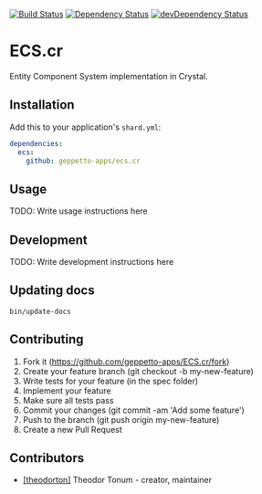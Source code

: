 [![Build Status](http://ci.geppetto.no/api/badges/geppetto-apps/ECS.cr/status.svg)](http://ci.geppetto.no/geppetto-apps/ECS.cr)
[![Dependency Status](https://shards.rocks/badge/github/geppetto-apps/ECS.cr/status.svg)](https://shards.rocks/github/geppetto-apps/ECS.cr)
[![devDependency Status](https://shards.rocks/badge/github/geppetto-apps/ECS.cr/dev_status.svg)](https://shards.rocks/github/geppetto-apps/ECS.cr)

# ECS.cr

Entity Component System implementation in Crystal.

## Installation


Add this to your application's `shard.yml`:

```yaml
dependencies:
  ecs:
    github: geppetto-apps/ecs.cr
```


## Usage

TODO: Write usage instructions here

## Development

TODO: Write development instructions here

## Updating docs

`bin/update-docs`

## Contributing

1. Fork it (https://github.com/geppetto-apps/ECS.cr/fork)
2. Create your feature branch (git checkout -b my-new-feature)
3. Write tests for your feature (in the spec folder)
4. Implement your feature
5. Make sure all tests pass
6. Commit your changes (git commit -am 'Add some feature')
7. Push to the branch (git push origin my-new-feature)
8. Create a new Pull Request

## Contributors

- [[theodorton]](https://github.com/theodorton) Theodor Tonum - creator, maintainer
